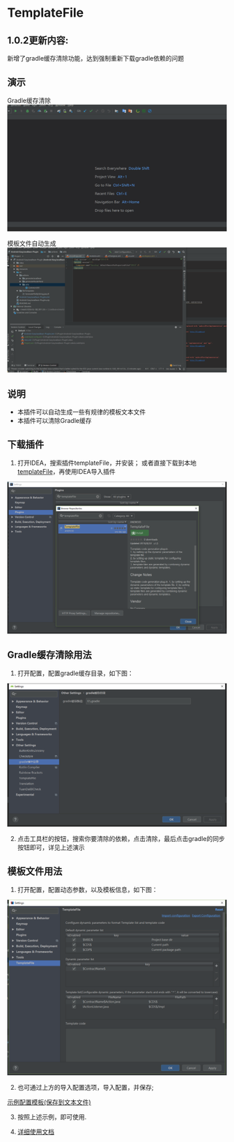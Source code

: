 # TemplateFile

## 1.0.2更新内容:
新增了gradle缓存清除功能，达到强制重新下载gradle依赖的问题

## 演示
Gradle缓存清除
![演示](image/清除gradle缓存.gif)

模板文件自动生成
![演示](image/示例.gif)

## 说明
- 本插件可以自动生成一些有规律的模板文本文件
- 本插件可以清除Gradle缓存

## 下载插件    
1. 打开IDEA，搜索插件templateFile，并安装；
 或者直接下载到本地[templateFile](https://raw.githubusercontent.com/alfredxl/TemplateFile/master/TemplateFile.zip)，再使用IDEA导入插件  

![安装插件](image/20180824175845.png)      

## Gradle缓存清除用法  
1. 打开配置，配置gradle缓存目录，如下图：
 
![配置](image/缓存配置.png)   

2. 点击工具栏的按钮，搜索你要清除的依赖，点击清除，最后点击gradle的同步按钮即可，详见上述演示

## 模板文件用法     
1. 打开配置，配置动态参数，以及模板信息，如下图：    

![配置](image/20180822175117.png)   

2. 也可通过上方的导入配置选项，导入配置，并保存;    

[示例配置模板(保存到文本文件)](config/templateConfiguration.txt)

3. 按照上述示例，即可使用.    

4. [详细使用文档](https://blog.csdn.net/vv765947965/article/details/82109676)

